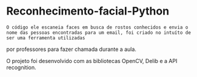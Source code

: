 # Reconhecimento-facial-Python

    O código ele escaneia faces em busca de rostos conhecidos e envia o nome das pessoas encontradas para um email, foi criado no intuíto de ser uma ferramenta utilizadas
 por professores para fazer chamada durante a aula.

  O projeto foi desenvolvido com as bibliotecas OpenCV, Delib e a API recognition.
